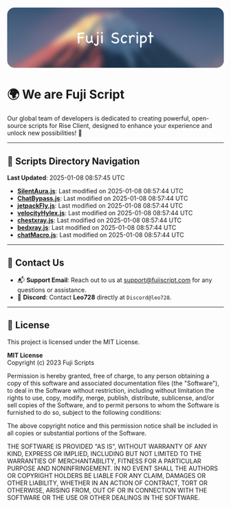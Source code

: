 ![Banner](.github/b.webp)

# 🌍 **We are Fuji Script**

Our global team of developers is dedicated to creating powerful, open-source scripts for Rise Client, designed to enhance your experience and unlock new possibilities! 🌟

---
<!-- SCRIPTS_NAVIGATION_START -->
## 📂 **Scripts Directory Navigation**

**Last Updated**: 2025-01-08 08:57:45 UTC

- **[SilentAura.js](scripts/SilentAura.js)**: Last modified on 2025-01-08 08:57:44 UTC
- **[ChatBypass.js](scripts/ChatBypass.js)**: Last modified on 2025-01-08 08:57:44 UTC
- **[jetpackFly.js](scripts/jetpackFly.js)**: Last modified on 2025-01-08 08:57:44 UTC
- **[velocityHylex.js](scripts/velocityHylex.js)**: Last modified on 2025-01-08 08:57:44 UTC
- **[chestxray.js](scripts/chestxray.js)**: Last modified on 2025-01-08 08:57:44 UTC
- **[bedxray.js](scripts/bedxray.js)**: Last modified on 2025-01-08 08:57:44 UTC
- **[chatMacro.js](scripts/chatMacro.js)**: Last modified on 2025-01-08 08:57:44 UTC

<!-- SCRIPTS_NAVIGATION_END -->

---

## 💬 **Contact Us**  
- 📬 **Support Email**: Reach out to us at [support@fujiscript.com](mailto:support@fujiscript.com) for any questions or assistance.  
- 💬 **Discord**: Contact **Leo728** directly at `Discord@leo728`.

---

## 📜 **License**

This project is licensed under the MIT License.  

**MIT License**  
Copyright (c) 2023 Fuji Scripts  

Permission is hereby granted, free of charge, to any person obtaining a copy of this software and associated documentation files (the "Software"), to deal in the Software without restriction, including without limitation the rights to use, copy, modify, merge, publish, distribute, sublicense, and/or sell copies of the Software, and to permit persons to whom the Software is furnished to do so, subject to the following conditions:  

The above copyright notice and this permission notice shall be included in all copies or substantial portions of the Software.  

THE SOFTWARE IS PROVIDED "AS IS", WITHOUT WARRANTY OF ANY KIND, EXPRESS OR IMPLIED, INCLUDING BUT NOT LIMITED TO THE WARRANTIES OF MERCHANTABILITY, FITNESS FOR A PARTICULAR PURPOSE AND NONINFRINGEMENT. IN NO EVENT SHALL THE AUTHORS OR COPYRIGHT HOLDERS BE LIABLE FOR ANY CLAIM, DAMAGES OR OTHER LIABILITY, WHETHER IN AN ACTION OF CONTRACT, TORT OR OTHERWISE, ARISING FROM, OUT OF OR IN CONNECTION WITH THE SOFTWARE OR THE USE OR OTHER DEALINGS IN THE SOFTWARE.  
